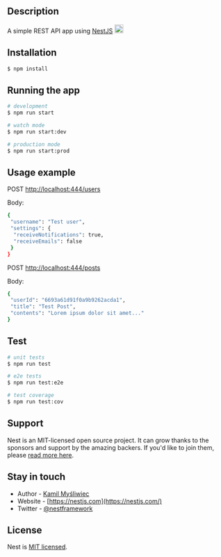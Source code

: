 ## Description

A simple REST API app using [NestJS](https://github.com/nestjs/nest) <img src="https://nestjs.com/img/logo-small.svg" width="20" alt="Nest Logo" />

## Installation

```bash
$ npm install
```

## Running the app

```bash
# development
$ npm run start

# watch mode
$ npm run start:dev

# production mode
$ npm run start:prod
```

## Usage example

POST <http://localhost:444/users>

Body:

```bash
{
 "username": "Test user",
 "settings": {
  "receiveNotifications": true,
  "receiveEmails": false
 }
}
```

POST <http://localhost:444/posts>

Body:

```bash
{
 "userId": "6693a61d91f0a9b9262acda1",
 "title": "Test Post",
 "contents": "Lorem ipsum dolor sit amet..."
}
```

## Test

```bash
# unit tests
$ npm run test

# e2e tests
$ npm run test:e2e

# test coverage
$ npm run test:cov
```

## Support

Nest is an MIT-licensed open source project. It can grow thanks to the sponsors and support by the amazing backers. If you'd like to join them, please [read more here](https://docs.nestjs.com/support).

## Stay in touch

- Author - [Kamil Myśliwiec](https://kamilmysliwiec.com)
- Website - [https://nestjs.com](https://nestjs.com/)
- Twitter - [@nestframework](https://twitter.com/nestframework)

## License

Nest is [MIT licensed](LICENSE).
